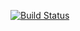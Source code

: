 [![Build Status](https://travis-ci.org/poetic/meteor-travis.png)](https://travis-ci.org/poetic/meteor-travis)
